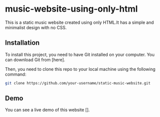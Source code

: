 # music-website-using-only-html

This is a static music website created using only HTML.It has a simple and minimalist design with no CSS.

## Installation

To install this project, you need to have Git installed on your computer. You can download Git from [here].

Then, you need to clone this repo to your local machine using the following command:

```bash
git clone https://github.com/your-username/static-music-website.git
```

## Demo

You can see a live demo of this website [].
